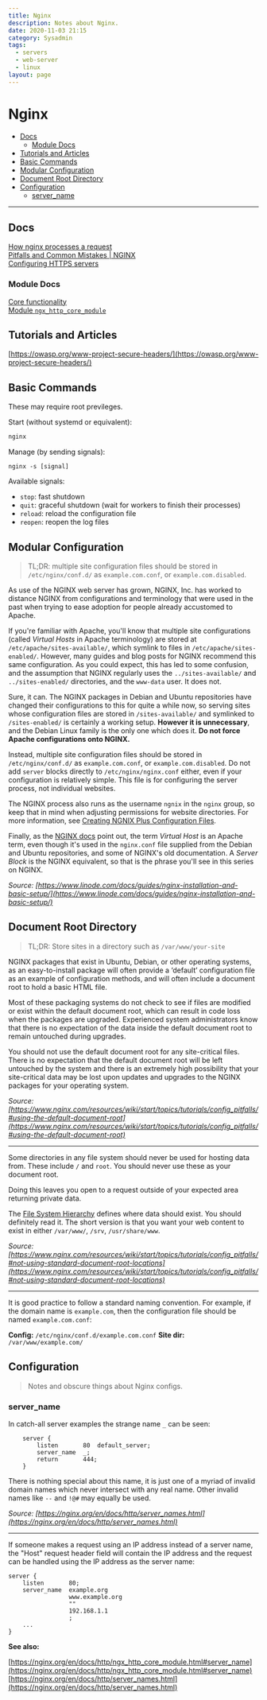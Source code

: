 ```yaml
---
title: Nginx
description: Notes about Nginx.
date: 2020-11-03 21:15
category: Sysadmin
tags: 
  - servers
  - web-server
  - linux
layout: page
---
```


# Nginx

- [Docs](#docs)
    - [Module Docs](#module-docs)
- [Tutorials and Articles](#tutorials-and-articles)
- [Basic Commands](#basic-commands)
- [Modular Configuration](#modular-configuration)
- [Document Root Directory](#document-root-directory)
- [Configuration](#configuration)
    - [server_name](#server_name)

- - -

## Docs

[How nginx processes a request](https://nginx.org/en/docs/http/request_processing.html)  
[Pitfalls and Common Mistakes | NGINX](https://www.nginx.com/resources/wiki/start/topics/tutorials/config_pitfalls/)  
[Configuring HTTPS servers](https://nginx.org/en/docs/http/configuring_https_servers.html)  

### Module Docs

[Core functionality](https://nginx.org/en/docs/ngx_core_module.html)  
[Module `ngx_http_core_module`](https://nginx.org/en/docs/http/ngx_http_core_module.html)  

## Tutorials and Articles

[https://owasp.org/www-project-secure-headers/](https://owasp.org/www-project-secure-headers/)

## Basic Commands

These may require root previleges.

Start (without systemd or equivalent):

```sh
nginx
```

Manage (by sending signals):

```
nginx -s [signal]
```

Available signals:
- `stop`: fast shutdown
- `quit`: graceful shutdown (wait for workers to finish their processes)
- `reload`: reload the configuration file
- `reopen`: reopen the log files

## Modular Configuration

> TL;DR: multiple site configuration files should be stored in `/etc/nginx/conf.d/` as `example.com.conf`, or `example.com.disabled`.

As use of the NGINX web server has grown, NGINX, Inc. has worked to distance NGINX from configurations and terminology that were used in the past when trying to ease adoption for people already accustomed to Apache.

If you're familiar with Apache, you'll know that multiple site configurations (called _Virtual Hosts_ in Apache terminology) are stored at `/etc/apache/sites-available/`, which symlink to files in `/etc/apache/sites-enabled/`. However, many guides and blog posts for NGINX recommend this same configuration. As you could expect, this has led to some confusion, and the assumption that NGINX regularly uses the `../sites-available/` and `../sites-enabled/` directories, and the `www-data` user. It does not.

Sure, it can. The NGINX packages in Debian and Ubuntu repositories have changed their configurations to this for quite a while now, so serving sites whose configuration files are stored in `/sites-available/` and symlinked to `/sites-enabled/` is certainly a working setup. **However it is unnecessary**, and the Debian Linux family is the only one which does it. **Do not force Apache configurations onto NGINX.**

Instead, multiple site configuration files should be stored in `/etc/nginx/conf.d/` as `example.com.conf`, or `example.com.disabled`. Do not add `server` blocks directly to `/etc/nginx/nginx.conf` either, even if your configuration is relatively simple. This file is for configuring the server process, not individual websites.

The NGINX process also runs as the username `ngnix` in the `nginx` group, so keep that in mind when adjusting permissions for website directories. For more information, see [Creating NGNIX Plus Configuration Files](https://www.nginx.com/resources/admin-guide/configuration-files/).

Finally, as the [NGINX docs](https://www.nginx.com/resources/wiki/start/topics/examples/server_blocks/) point out, the term _Virtual Host_ is an Apache term, even though it's used in the `nginx.conf` file supplied from the Debian and Ubuntu repositories, and some of NGINX's old documentation. A _Server Block_ is the NGINX equivalent, so that is the phrase you'll see in this series on NGINX.

_Source: [https://www.linode.com/docs/guides/nginx-installation-and-basic-setup/](https://www.linode.com/docs/guides/nginx-installation-and-basic-setup/)_

## Document Root Directory

> TL;DR: Store sites in a directory such as `/var/www/your-site`

NGINX packages that exist in Ubuntu, Debian, or other operating systems, as an easy-to-install package will often provide a ‘default’ configuration file as an example of configuration methods, and will often include a document root to hold a basic HTML file.

Most of these packaging systems do not check to see if files are modified or exist within the default document root, which can result in code loss when the packages are upgraded. Experienced system administrators know that there is no expectation of the data inside the default document root to remain untouched during upgrades.

You should not use the default document root for any site-critical files. There is no expectation that the default document root will be left untouched by the system and there is an extremely high possibility that your site-critical data may be lost upon updates and upgrades to the NGINX packages for your operating system.

_Source: [https://www.nginx.com/resources/wiki/start/topics/tutorials/config_pitfalls/#using-the-default-document-root](https://www.nginx.com/resources/wiki/start/topics/tutorials/config_pitfalls/#using-the-default-document-root)_

- - -

Some directories in any file system should never be used for hosting data from. These include `/` and `root`. You should never use these as your document root.

Doing this leaves you open to a request outside of your expected area returning private data.

The [File System Hierarchy](https://en.wikipedia.org/wiki/Filesystem_Hierarchy_Standard) defines where data should exist. You should definitely read it. The short version is that you want your web content to exist in either `/var/www/`, `/srv`, `/usr/share/www`.

_Source: [https://www.nginx.com/resources/wiki/start/topics/tutorials/config_pitfalls/#not-using-standard-document-root-locations](https://www.nginx.com/resources/wiki/start/topics/tutorials/config_pitfalls/#not-using-standard-document-root-locations)_

- - -

It is good practice to follow a standard naming convention. For example, if the domain name is `example.com`, then the configuration file should be named `example.com.conf`:

**Config:** `/etc/nginx/conf.d/example.com.conf`
**Site dir:** `/var/www/example.com/`

## Configuration

> Notes and obscure things about Nginx configs.

### server_name

In catch-all server examples the strange name `_` can be seen:

```nginx
    server {
        listen       80  default_server;
        server_name  _;
        return       444;
    }
```

There is nothing special about this name, it is just one of a myriad of invalid domain names which never intersect with any real name. Other invalid names like `--` and `!@#` may equally be used.

_Source: [https://nginx.org/en/docs/http/server_names.html](https://nginx.org/en/docs/http/server_names.html)_

- - -

If someone makes a request using an IP address instead of a server name, the "Host" request header field will contain the IP address and the request can be handled using the IP address as the server name:

```nginx
server {
    listen       80;
    server_name  example.org
                 www.example.org
                 ""
                 192.168.1.1
                 ;
    ...
}
```

**See also:**

[https://nginx.org/en/docs/http/ngx_http_core_module.html#server_name](https://nginx.org/en/docs/http/ngx_http_core_module.html#server_name)  
[https://nginx.org/en/docs/http/server_names.html](https://nginx.org/en/docs/http/server_names.html)  
